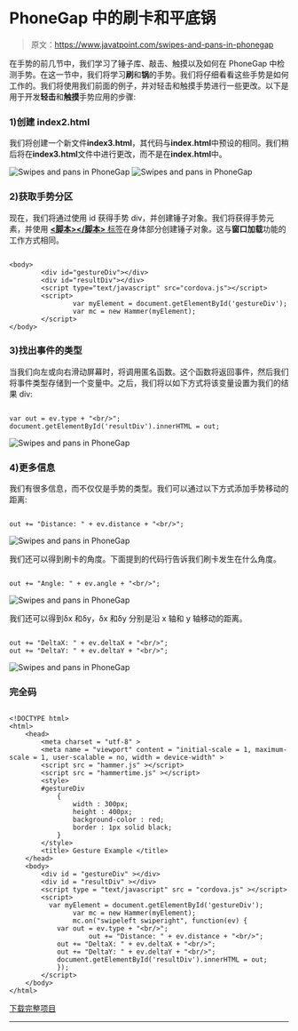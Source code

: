 # PhoneGap 中的刷卡和平底锅

> 原文：<https://www.javatpoint.com/swipes-and-pans-in-phonegap>

在手势的前几节中，我们学习了锤子库、敲击、触摸以及如何在 PhoneGap 中检测手势。在这一节中，我们将学习**刷**和**锅**的手势。我们将仔细看看这些手势是如何工作的。我们将使用我们前面的例子，并对轻击和触摸手势进行一些更改。以下是用于开发**轻击**和**触摸**手势应用的步骤:

### 1)创建 index2.html

我们将创建一个新文件**index3.html**，其代码与**index.html**中预设的相同。我们稍后将在**index3.html**文件中进行更改，而不是在**index.html**中。

![Swipes and pans in PhoneGap](img/f9a8c84fcbadbb7f28130cc09c38eea9.png)
![Swipes and pans in PhoneGap](img/6f9e2dfcdc3314de7ff35a4f9525888a.png)

### 2)获取手势分区

现在，我们将通过使用 id 获得手势 div，并创建锤子对象。我们将获得手势元素，并使用 [**<脚本></脚本>** 标签](https://www.javatpoint.com/html-script-tag)在身体部分创建锤子对象。这与**窗口加载**功能的工作方式相同。

```

<body>
        <div id="gestureDiv"></div>
        <div id="resultDiv"></div>
        <script type="text/javascript" src="cordova.js"></script>
        <script>
          	    var myElement = document.getElementById('gestureDiv');
                var mc = new Hammer(myElement);
        </script>
</body>

```

### 3)找出事件的类型

当我们向左或向右滑动屏幕时，将调用匿名函数。这个函数将返回事件，然后我们将事件类型存储到一个变量中。之后，我们将以如下方式将该变量设置为我们的结果 div:

```

var out = ev.type + "<br/>";
document.getElementById('resultDiv').innerHTML = out;

```

![Swipes and pans in PhoneGap](img/c291321b82b59c87a3641462300fab3c.png)

### 4)更多信息

我们有很多信息，而不仅仅是手势的类型。我们可以通过以下方式添加手势移动的距离:

```

out += "Distance: " + ev.distance + "<br/>";

```

![Swipes and pans in PhoneGap](img/e4e0ca1c5b4244ca59918331586244b1.png)

我们还可以得到刷卡的角度。下面提到的代码行告诉我们刷卡发生在什么角度。

```

out += "Angle: " + ev.angle + "<br/>";

```

![Swipes and pans in PhoneGap](img/6d83cf992f76da2adcd78ad588565de0.png)

我们还可以得到δx 和δy，δx 和δy 分别是沿 x 轴和 y 轴移动的距离。

```

out += "DeltaX: " + ev.deltaX + "<br/>";
out += "DeltaY: " + ev.deltaY + "<br/>";

```

![Swipes and pans in PhoneGap](img/da041562c49f05450b111874aabd7722.png)

### 完全码

```

<!DOCTYPE html>
<html>
    <head>
        <meta charset = "utf-8" >
        <meta name = "viewport" content = "initial-scale = 1, maximum-scale = 1, user-scalable = no, width = device-width" >
        <script src = "hammer.js" ></script>
        <script src = "hammertime.js" ></script>
        <style>
        #gestureDiv
            {
                width : 300px;
                height : 400px;
                background-color : red;
                border : 1px solid black;
            }
        </style>
        <title> Gesture Example </title>
    </head>
    <body>
        <div id = "gestureDiv" ></div>
        <div id = "resultDiv" ></div>
        <script type = "text/javascript" src = "cordova.js" ></script>
        <script>
          var myElement = document.getElementById('gestureDiv');
                var mc = new Hammer(myElement);
                mc.on("swipeleft swiperight", function(ev) {
	    	var out = ev.type + "<br/>";
                	out += "Distance: " + ev.distance + "<br/>";
	    	out += "DeltaX: " + ev.deltaX + "<br/>";
	    	out += "DeltaY: " + ev.deltaY + "<br/>";				
	    	document.getElementById('resultDiv').innerHTML = out;
            });	
        </script>
    </body>
</html>

```

[下载完整项目](https://static.javatpoint.com/tutorial/phonegap/download/GestureExample.zip)

* * *